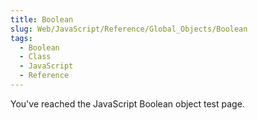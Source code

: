 ```yaml
---
title: Boolean
slug: Web/JavaScript/Reference/Global_Objects/Boolean
tags:
  - Boolean
  - Class
  - JavaScript
  - Reference
---
```

You've reached the JavaScript Boolean object test page.
